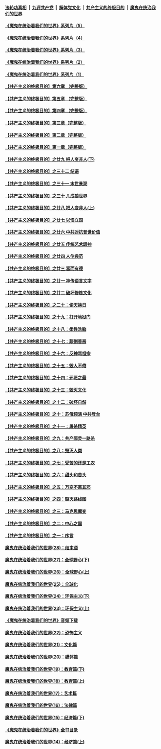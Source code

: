

####  [法轮功真相](../../../../basic/blob/master/README.md?t=07271631) &nbsp;|&nbsp; [九评共产党](../../../../9ping.md/blob/master/README.md?t=07271631) &nbsp;|&nbsp; [解体党文化](../../../../jtdwh.md/blob/master/README.md?t=07271631)  &nbsp;|&nbsp; [共产主义的终极目的](../../../../gczydzjmd.md/blob/master/README.md?t=07271631) &nbsp;|&nbsp; [魔鬼在统治我们的世界](../../../../mgztzwmdsj.md/blob/master/README.md?t=07271631) 

#### [《魔鬼在统治着我们的世界》系列片（5）](../pages/nsc422/n12281419.md?t=07271631) 

#### [《魔鬼在统治着我们的世界》系列片（4）](../pages/nsc422/n12274024.md?t=07271631) 

#### [《魔鬼在统治着我们的世界》系列片（3）](../pages/nsc422/n12271322.md?t=07271631) 

#### [《魔鬼在统治着我们的世界》系列片（2）](../pages/nsc422/n12269049.md?t=07271631) 

#### [《魔鬼在统治着我们的世界》系列片（1）](../pages/nsc422/n12267575.md?t=07271631) 

#### [【共产主义的终极目的】第六章 （完整版）](../pages/nsc422/n11428913.md?t=07271631) 

#### [【共产主义的终极目的】第五章 （完整版）](../pages/nsc422/n11428912.md?t=07271631) 

#### [【共产主义的终极目的】第四章 （完整版）](../pages/nsc422/n11428907.md?t=07271631) 

#### [【共产主义的终极目的】第三章（完整版）](../pages/nsc422/n11428848.md?t=07271631) 

#### [【共产主义的终极目的】第二章（完整版）](../pages/nsc422/n11428831.md?t=07271631) 

#### [【共产主义的终极目的】第一章（完整版）](../pages/nsc422/n11417651.md?t=07271631) 

#### [【共产主义的终极目的】之廿九 把人变非人(下)](../pages/nsc422/n11344140.md?t=07271631) 

#### [【共产主义的终极目的】之三十二 结语](../pages/nsc422/n11360535.md?t=07271631) 

#### [【共产主义的终极目的】之三十一 末世景观](../pages/nsc422/n11351129.md?t=07271631) 

#### [【共产主义的终极目的】之三十 几成狼世界](../pages/nsc422/n11348280.md?t=07271631) 

#### [【共产主义的终极目的】之廿八 把人变非人(上)](../pages/nsc422/n11340492.md?t=07271631) 

#### [【共产主义的终极目的】之廿七 以恨立国](../pages/nsc422/n11336944.md?t=07271631) 

#### [【共产主义的终极目的】之廿六 中共对抗普世价值](../pages/nsc422/n11324785.md?t=07271631) 

#### [【共产主义的终极目的】之廿五 传统艺术颂神](../pages/nsc422/n11296396.md?t=07271631) 

#### [【共产主义的终极目的】之廿四 人伦典范](../pages/nsc422/n11296397.md?t=07271631) 

#### [【共产主义的终极目的】之廿三 富而有德](../pages/nsc422/n11283598.md?t=07271631) 

#### [【共产主义的终极目的】之廿一 神传语言文字](../pages/nsc422/n11263265.md?t=07271631) 

#### [【共产主义的终极目的】之廿二 破坏修炼文化](../pages/nsc422/n11245728.md?t=07271631) 

#### [【共产主义的终极目的】之二十：偷天换日](../pages/nsc422/n11238846.md?t=07271631) 

#### [【共产主义的终极目的】之十九：打开地狱门](../pages/nsc422/n11206376.md?t=07271631) 

#### [【共产主义的终极目的】之十八：柔性洗脑](../pages/nsc422/n11199994.md?t=07271631) 

#### [【共产主义的终极目的】之十七：颠倒善恶](../pages/nsc422/n11179782.md?t=07271631) 

#### [【共产主义的终极目的】之十六：反神骂祖宗](../pages/nsc422/n11166798.md?t=07271631) 

#### [【共产主义的终极目的】之十五：毁人不倦](../pages/nsc422/n11166792.md?t=07271631) 

#### [【共产主义的终极目的】之十四：邪恶之最](../pages/nsc422/n11150249.md?t=07271631) 

#### [【共产主义的终极目的】之十三：毁灭文化](../pages/nsc422/n11135227.md?t=07271631) 

#### [【共产主义的终极目的】之十二：破坏自然](../pages/nsc422/n11135214.md?t=07271631) 

#### [【共产主义的终极目的】之十：苏俄预演 中共登台](../pages/nsc422/n11118424.md?t=07271631) 

#### [【共产主义的终极目的】之十一：屠杀精英](../pages/nsc422/n11118442.md?t=07271631) 

#### [【共产主义的终极目的】之九：共产邪灵一路杀](../pages/nsc422/n11114139.md?t=07271631) 

#### [【共产主义的终极目的】之八：毁灭人类](../pages/nsc422/n11108503.md?t=07271631) 

#### [【共产主义的终极目的】之七：受苦的还是工农](../pages/nsc422/n11101809.md?t=07271631) 

#### [【共产主义的终极目的】之六：甜头和苦头](../pages/nsc422/n11096971.md?t=07271631) 

#### [【共产主义的终极目的】之五：万变不离其邪](../pages/nsc422/n11091285.md?t=07271631) 

#### [【共产主义的终极目的】之四：毁灭路线图](../pages/nsc422/n11086284.md?t=07271631) 

#### [【共产主义的终极目的】之三：马克思魔变](../pages/nsc422/n11061941.md?t=07271631) 

#### [【共产主义的终极目的】之二：中心之国](../pages/nsc422/n11047728.md?t=07271631) 

#### [【共产主义的终极目的】之一：序言](../pages/nsc422/n11086077.md?t=07271631) 

#### [魔鬼在统治着我们的世界(28)：结束语](../pages/nsc422/n10936246.md?t=07271631) 

#### [魔鬼在统治着我们的世界(27)：全球野心(下)](../pages/nsc422/n10928319.md?t=07271631) 

#### [魔鬼在统治着我们的世界(26)：全球野心(上)](../pages/nsc422/n10900318.md?t=07271631) 

#### [魔鬼在统治着我们的世界(25)：全球化](../pages/nsc422/n10788205.md?t=07271631) 

#### [魔鬼在统治着我们的世界(24)：环保主义(下)](../pages/nsc422/n10695307.md?t=07271631) 

#### [魔鬼在统治着我们的世界(23)：环保主义(上)](../pages/nsc422/n10688613.md?t=07271631) 

#### [《魔鬼在统治着我们的世界》音频下载](../pages/nsc422/n10635553.md?t=07271631) 

#### [魔鬼在统治着我们的世界(22)：恐怖主义](../pages/nsc422/n10614727.md?t=07271631) 

#### [魔鬼在统治着我们的世界(21)：文化篇](../pages/nsc422/n10597706.md?t=07271631) 

#### [魔鬼在统治着我们的世界(20)：媒体篇](../pages/nsc422/n10586579.md?t=07271631) 

#### [魔鬼在统治着我们的世界(19)：教育篇(下)](../pages/nsc422/n10564808.md?t=07271631) 

#### [魔鬼在统治着我们的世界(18)：教育篇(上)](../pages/nsc422/n10526970.md?t=07271631) 

#### [魔鬼在统治着我们的世界(17)：艺术篇](../pages/nsc422/n10499093.md?t=07271631) 

#### [魔鬼在统治着我们的世界(16)：法律篇](../pages/nsc422/n10485969.md?t=07271631) 

#### [魔鬼在统治着我们的世界(15)：经济篇(下)](../pages/nsc422/n10469975.md?t=07271631) 

#### [《魔鬼在统治着我们的世界》全书目录](../pages/nsc422/n10464261.md?t=07271631) 

#### [魔鬼在统治着我们的世界(14)：经济篇(上)](../pages/nsc422/n10457370.md?t=07271631) 

